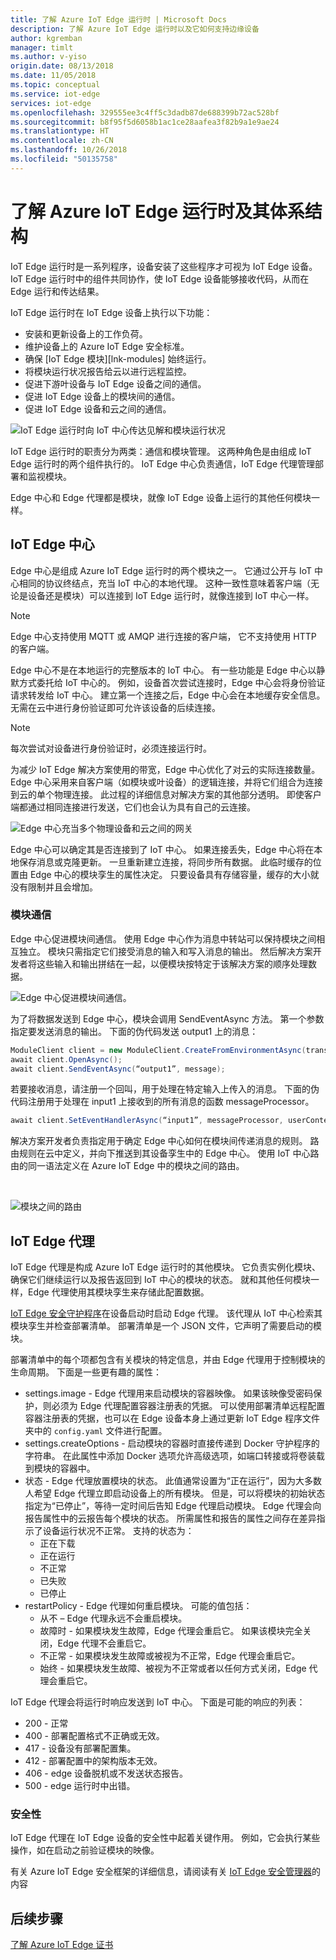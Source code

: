 ```yaml
---
title: 了解 Azure IoT Edge 运行时 | Microsoft Docs
description: 了解 Azure IoT Edge 运行时以及它如何支持边缘设备
author: kgremban
manager: timlt
ms.author: v-yiso
origin.date: 08/13/2018
ms.date: 11/05/2018
ms.topic: conceptual
ms.service: iot-edge
services: iot-edge
ms.openlocfilehash: 329555ee3c4ff5c3dadb87de688399b72ac528bf
ms.sourcegitcommit: b8f95f5d6058b1ac1ce28aafea3f82b9a1e9ae24
ms.translationtype: HT
ms.contentlocale: zh-CN
ms.lasthandoff: 10/26/2018
ms.locfileid: "50135758"
---
```

# <a name="understand-the-azure-iot-edge-runtime-and-its-architecture"></a>了解 Azure IoT Edge 运行时及其体系结构

IoT Edge 运行时是一系列程序，设备安装了这些程序才可视为 IoT Edge 设备。 IoT Edge 运行时中的组件共同协作，使 IoT Edge 设备能够接收代码，从而在 Edge 运行和传达结果。 

IoT Edge 运行时在 IoT Edge 设备上执行以下功能：

* 安装和更新设备上的工作负荷。
* 维护设备上的 Azure IoT Edge 安全标准。
* 确保 [IoT Edge 模块][lnk-modules] 始终运行。
* 将模块运行状况报告给云以进行远程监控。
* 促进下游叶设备与 IoT Edge 设备之间的通信。
* 促进 IoT Edge 设备上的模块间的通信。
* 促进 IoT Edge 设备和云之间的通信。

![IoT Edge 运行时向 IoT 中心传达见解和模块运行状况][1]

IoT Edge 运行时的职责分为两类：通信和模块管理。 这两种角色是由组成 IoT Edge 运行时的两个组件执行的。 IoT Edge 中心负责通信，IoT Edge 代理管理部署和监视模块。 

Edge 中心和 Edge 代理都是模块，就像 IoT Edge 设备上运行的其他任何模块一样。 

## <a name="iot-edge-hub"></a>IoT Edge 中心

Edge 中心是组成 Azure IoT Edge 运行时的两个模块之一。 它通过公开与 IoT 中心相同的协议终结点，充当 IoT 中心的本地代理。 这种一致性意味着客户端（无论是设备还是模块）可以连接到 IoT Edge 运行时，就像连接到 IoT 中心一样。 

>[!NOTE]
>Edge 中心支持使用 MQTT 或 AMQP 进行连接的客户端， 它不支持使用 HTTP 的客户端。 

Edge 中心不是在本地运行的完整版本的 IoT 中心。 有一些功能是 Edge 中心以静默方式委托给 IoT 中心的。 例如，设备首次尝试连接时，Edge 中心会将身份验证请求转发给 IoT 中心。 建立第一个连接之后，Edge 中心会在本地缓存安全信息。 无需在云中进行身份验证即可允许该设备的后续连接。 

>[!NOTE]
>每次尝试对设备进行身份验证时，必须连接运行时。

为减少 IoT Edge 解决方案使用的带宽，Edge 中心优化了对云的实际连接数量。 Edge 中心采用来自客户端（如模块或叶设备）的逻辑连接，并将它们组合为连接到云的单个物理连接。 此过程的详细信息对解决方案的其他部分透明。 即使客户端都通过相同连接进行发送，它们也会认为具有自己的云连接。 

![Edge 中心充当多个物理设备和云之间的网关][2]

Edge 中心可以确定其是否连接到了 IoT 中心。 如果连接丢失，Edge 中心将在本地保存消息或克隆更新。 一旦重新建立连接，将同步所有数据。 此临时缓存的位置由 Edge 中心的模块孪生的属性决定。 只要设备具有存储容量，缓存的大小就没有限制并且会增加。 

### <a name="module-communication"></a>模块通信

Edge 中心促进模块间通信。 使用 Edge 中心作为消息中转站可以保持模块之间相互独立。 模块只需指定它们接受消息的输入和写入消息的输出。 然后解决方案开发者将这些输入和输出拼结在一起，以便模块按特定于该解决方案的顺序处理数据。 

![Edge 中心促进模块间通信。][3]

为了将数据发送到 Edge 中心，模块会调用 SendEventAsync 方法。 第一个参数指定要发送消息的输出。 下面的伪代码发送 output1 上的消息：

   ```csharp
   ModuleClient client = new ModuleClient.CreateFromEnvironmentAsync(transportSettings); 
   await client.OpenAsync(); 
   await client.SendEventAsync(“output1”, message); 
   ```

若要接收消息，请注册一个回叫，用于处理在特定输入上传入的消息。 下面的伪代码注册用于处理在 input1 上接收到的所有消息的函数 messageProcessor。

   ```csharp
   await client.SetEventHandlerAsync(“input1”, messageProcessor, userContext);
   ```

解决方案开发者负责指定用于确定 Edge 中心如何在模块间传递消息的规则。 路由规则在云中定义，并向下推送到其设备孪生中的 Edge 中心。 使用 IoT 中心路由的同一语法定义在 Azure IoT Edge 中的模块之间的路由。 

<!--- For more info on how to declare routes between modules, see []. --->   

![模块之间的路由][4]

## <a name="iot-edge-agent"></a>IoT Edge 代理

IoT Edge 代理是构成 Azure IoT Edge 运行时的其他模块。 它负责实例化模块、确保它们继续运行以及报告返回到 IoT 中心的模块的状态。 就和其他任何模块一样，Edge 代理使用其模块孪生来存储此配置数据。 

[IoT Edge 安全守护程序](iot-edge-security-manager.md)在设备启动时启动 Edge 代理。 该代理从 IoT 中心检索其模块孪生并检查部署清单。 部署清单是一个 JSON 文件，它声明了需要启动的模块。 

部署清单中的每个项都包含有关模块的特定信息，并由 Edge 代理用于控制模块的生命周期。 下面是一些更有趣的属性： 

* settings.image - Edge 代理用来启动模块的容器映像。 如果该映像受密码保护，则必须为 Edge 代理配置容器注册表的凭据。 可以使用部署清单远程配置容器注册表的凭据，也可以在 Edge 设备本身上通过更新 IoT Edge 程序文件夹中的 `config.yaml` 文件进行配置。
* settings.createOptions - 启动模块的容器时直接传递到 Docker 守护程序的字符串。 在此属性中添加 Docker 选项允许高级选项，如端口转接或将卷装载到模块的容器中。  
* 状态 - Edge 代理放置模块的状态。 此值通常设置为“正在运行”，因为大多数人希望 Edge 代理立即启动设备上的所有模块。 但是，可以将模块的初始状态指定为“已停止”，等待一定时间后告知 Edge 代理启动模块。 Edge 代理会向报告属性中的云报告每个模块的状态。 所需属性和报告的属性之间存在差异指示了设备运行状况不正常。 支持的状态为：
   * 正在下载
   * 正在运行
   * 不正常
   * 已失败
   * 已停止
* restartPolicy - Edge 代理如何重启模块。 可能的值包括：
   * 从不 – Edge 代理永远不会重启模块。
   * 故障时 - 如果模块发生故障，Edge 代理会重启它。 如果该模块完全关闭，Edge 代理不会重启它。
   * 不正常 - 如果模块发生故障或被视为不正常，Edge 代理会重启它。
   * 始终 - 如果模块发生故障、被视为不正常或者以任何方式关闭，Edge 代理会重启它。 

IoT Edge 代理会将运行时响应发送到 IoT 中心。 下面是可能的响应的列表：
  * 200 - 正常
  * 400 - 部署配置格式不正确或无效。
  * 417 - 设备没有部署配置集。
  * 412 - 部署配置中的架构版本无效。
  * 406 - edge 设备脱机或不发送状态报告。
  * 500 - edge 运行时中出错。

### <a name="security"></a>安全性

IoT Edge 代理在 IoT Edge 设备的安全性中起着关键作用。 例如，它会执行某些操作，如在启动之前验证模块的映像。 

有关 Azure IoT Edge 安全框架的详细信息，请阅读有关 [IoT Edge 安全管理器](iot-edge-security-manager.md)的内容

## <a name="next-steps"></a>后续步骤

[了解 Azure IoT Edge 证书][lnk-certs]

<!-- Images -->
[1]: ./media/iot-edge-runtime/Pipeline.png
[2]: ./media/iot-edge-runtime/Gateway.png
[3]: ./media/iot-edge-runtime/ModuleEndpoints.png
[4]: ./media/iot-edge-runtime/ModuleEndpointsWithRoutes.png

<!-- Links -->
[lnk-certs]: iot-edge-certs.md
